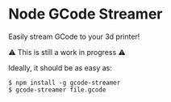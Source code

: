 # Node GCode Streamer

Easily stream GCode to your 3d printer!

:warning: This is still a work in progress :warning:

Ideally, it should be as easy as:

```
$ npm install -g gcode-streamer
$ gcode-streamer file.gcode
```
